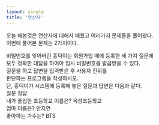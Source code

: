 ```yaml
---
layout: single
title: '연산자'
---
```

오늘 해본것은 연산자에 대해서 배웠고 여러가지 문제들을 풀어봤다.   
이번에 풀어본 문제는 2가지이다.   

비밀번호를 잊어버린 흥덕이는 회원가입 때에 등록한 세 가지 질문에   
모두 정확한 대답을 하여야 임시 비밀번호를 발급받을 수 있다.   
질문을 하고 답변을 입력받은 후 사용자 진위를   
판단하는 프로그램을 작성하시오.   
단, 흥덕이가 시스템에 등록해 놓은 질문과 답변은 다음과
같다.   
질문 정답   
내가 졸업한 초등학교 이름은? 옥성초등학교   
엄마 이름은? 안지연   
좋아하는 가수는? BTS   
